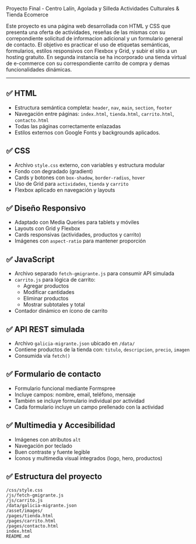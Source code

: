 Proyecto Final - Centro Lalín, Agolada y Silleda
Actividades Culturales & Tienda Ecomerce

Este proyecto es una página web desarrollada con HTML y CSS que presenta una oferta de actividades, reseñas de las mismas con su correpondiente solicitud de informacion adicional y un formulario general de contacto. 
El objetivo es practicar el uso de etiquetas semánticas, formularios, estilos responsivos con Flexbox y Grid, y subir el sitio a un hosting gratuito.
En segunda instancia se ha incorporado una tienda virtual de e-commerce con su correspondiente carrito de 
compra y demas funcionalidades dinámicas.

---

## ✅ HTML
- Estructura semántica completa: `header`, `nav`, `main`, `section`, `footer`
- Navegación entre páginas: `index.html`, `tienda.html`, `carrito.html`, `contacto.html`
- Todas las páginas correctamente enlazadas
- Estilos externos con Google Fonts y backgrounds aplicados.

## ✅ CSS
- Archivo `style.css` externo, con variables y estructura modular
- Fondo con degradado (gradient)
- Cards y botones con `box-shadow`, `border-radius`, `hover`
- Uso de Grid para `actividades`, `tienda` y `carrito`
- Flexbox aplicado en navegación y layouts

## ✅ Diseño Responsivo
- Adaptado con Media Queries para tablets y móviles
- Layouts con Grid y Flexbox
- Cards responsivas (actividades, productos y carrito)
- Imágenes con `aspect-ratio` para mantener proporción

## ✅ JavaScript
- Archivo separado `fetch-gmigrante.js` para consumir API simulada
- `carrito.js` para lógica de carrito:
  - Agregar productos
  - Modificar cantidades
  - Eliminar productos
  - Mostrar subtotales y total
- Contador dinámico en ícono de carrito

## ✅ API REST simulada
- Archivo `galicia-migrante.json` ubicado en `/data/`
- Contiene productos de la tienda con: `titulo`, `descripcion`, `precio`, `imagen`
- Consumida vía `fetch()`

## ✅ Formulario de contacto
- Formulario funcional mediante Formspree
- Incluye campos: nombre, email, teléfono, mensaje
- También se incluye formulario individual por actividad
- Cada formulario incluye un campo prellenado con la actividad

## ✅ Multimedia y Accesibilidad
- Imágenes con atributos `alt`
- Navegación por teclado
- Buen contraste y fuente legible
- Íconos y multimedia visual integrados (logo, hero, productos)

## ✅ Estructura del proyecto
```
/css/style.css
/js/fetch-gmigrante.js
/js/carrito.js
/data/galicia-migrante.json
/asset/images/
/pages/tienda.html
/pages/carrito.html
/pages/contacto.html
index.html
README.md
```
